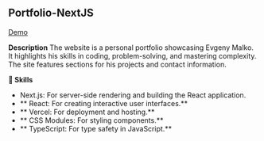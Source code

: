 ## Portfolio-NextJS
[Demo](https://portfolio-nextjs-weld-mu.vercel.app/)

**Description**
The website is a personal portfolio showcasing Evgeny Malko. It highlights his skills in coding, problem-solving, and mastering complexity. The site features sections for his projects and contact information.

**👀 Skills**
  -  Next.js: For server-side rendering and building the React application.
  - ** React: For creating interactive user interfaces.**
  - ** Vercel: For deployment and hosting.**
  - ** CSS Modules: For styling components.**
  - ** TypeScript: For type safety in JavaScript.**
